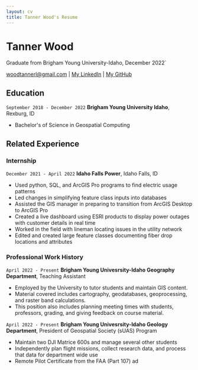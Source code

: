```yaml
---
layout: cv
title: Tanner Wood's Resume 
---
```

# Tanner Wood
Graduate from Brigham Young University-Idaho, December 2022`

<div id="webaddress">
<a href="datascience@byui.edu">woodtannerl@gmail.com</a>
| <a href="https://www.linkedin.com/in/tanner-wood-0ba06b203/"> My LinkedIn</a>
| <a href="https://github.com/woodtannerl1"> My GitHub</a>
</div>

## Education

`September 2018 - December 2022`
__Brigham Young University Idaho__, Rexburg, ID

- Bachelor's of Science in Geospatial Computing

## Related Experience

### Internship

`December 2021 - April 2022`
__Idaho Falls Power__, Idaho Falls, ID

- Used python, SQL, and ArcGIS Pro programs to find electric usage patterns
- Led changes in simplifying feature class inputs into databases
- Assisted the GIS manager in preparing to transition from ArcGIS Desktop to ArcGIS Pro
- Created a live dashboard using ESRI products to display power outages with customer details in real time
- Worked in the field with lineman locating issues in the utility network
- Edited and created large feature classes documenting fiber drop locations and attributes

### Professional Work History

`April 2022 - Present`
__Brigham Young Univesrsity-Idaho Geography Department__, Teaching Assistant 

- Employed by the University to tutor students and maintain GIS content.   
- Material covered includes cartography, geodatabases, geoprocessing, and raster band calculations.
- This position also includes planning meeting times with students, professors, grading, and giving feedback on course material.



`April 2022 - Present`
__Brigham Young Univesrsity-Idaho Geology Department__, President of Geospatial Society (sUAS) Program     
- Maintain two DJI Matrice 600s and manage several other students
- Independently plan flight missions, collect research data, and process that data for department wide use
- Remote Pilot Certificate from the FAA (Part 107)
ad


<!-- ### Footer

Last updated: May 2013 -->


